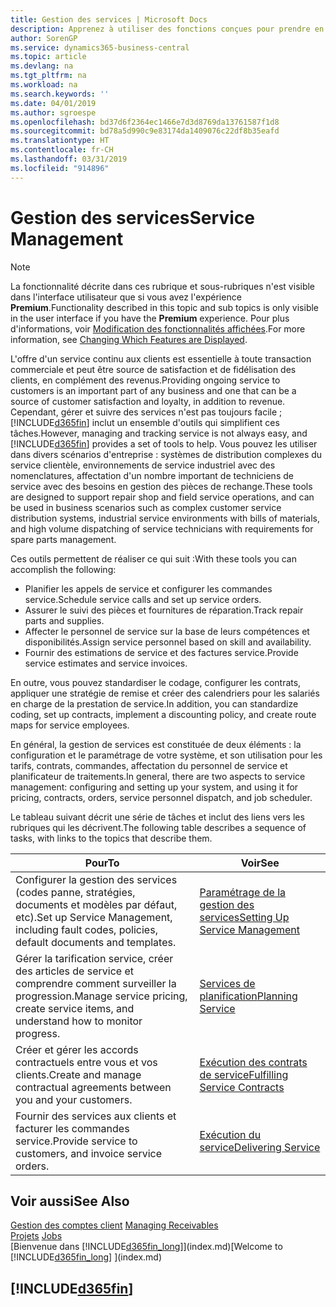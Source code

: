 ```yaml
---
title: Gestion des services | Microsoft Docs
description: Apprenez à utiliser des fonctions conçues pour prendre en charge les opérations de l'atelier de réparation et du service clientèle.
author: SorenGP
ms.service: dynamics365-business-central
ms.topic: article
ms.devlang: na
ms.tgt_pltfrm: na
ms.workload: na
ms.search.keywords: ''
ms.date: 04/01/2019
ms.author: sgroespe
ms.openlocfilehash: bd37d6f2364ec1466e7d3d8769da13761587f1d8
ms.sourcegitcommit: bd78a5d990c9e83174da1409076c22df8b35eafd
ms.translationtype: HT
ms.contentlocale: fr-CH
ms.lasthandoff: 03/31/2019
ms.locfileid: "914896"
---
```

# <a name="service-management"></a><span data-ttu-id="c16e3-103">Gestion des services</span><span class="sxs-lookup"><span data-stu-id="c16e3-103">Service Management</span></span>
> [!NOTE]
> <span data-ttu-id="c16e3-104">La fonctionnalité décrite dans ces rubrique et sous-rubriques n'est visible dans l'interface utilisateur que si vous avez l'expérience **Premium**.</span><span class="sxs-lookup"><span data-stu-id="c16e3-104">Functionality described in this topic and sub topics is only visible in the user interface if you have the **Premium** experience.</span></span> <span data-ttu-id="c16e3-105">Pour plus d'informations, voir [Modification des fonctionnalités affichées](ui-experiences.md).</span><span class="sxs-lookup"><span data-stu-id="c16e3-105">For more information, see [Changing Which Features are Displayed](ui-experiences.md).</span></span>

<span data-ttu-id="c16e3-106">L'offre d'un service continu aux clients est essentielle à toute transaction commerciale et peut être source de satisfaction et de fidélisation des clients, en complément des revenus.</span><span class="sxs-lookup"><span data-stu-id="c16e3-106">Providing ongoing service to customers is an important part of any business and one that can be a source of customer satisfaction and loyalty, in addition to revenue.</span></span> <span data-ttu-id="c16e3-107">Cependant, gérer et suivre des services n'est pas toujours facile ; [!INCLUDE[d365fin](includes/d365fin_md.md)] inclut un ensemble d'outils qui simplifient ces tâches.</span><span class="sxs-lookup"><span data-stu-id="c16e3-107">However, managing and tracking service is not always easy, and [!INCLUDE[d365fin](includes/d365fin_md.md)] provides a set of tools to help.</span></span> <span data-ttu-id="c16e3-108">Vous pouvez les utiliser dans divers scénarios d'entreprise : systèmes de distribution complexes du service clientèle, environnements de service industriel avec des nomenclatures, affectation d'un nombre important de techniciens de service avec des besoins en gestion des pièces de rechange.</span><span class="sxs-lookup"><span data-stu-id="c16e3-108">These tools are designed to support repair shop and field service operations, and can be used in business scenarios such as complex customer service distribution systems, industrial service environments with bills of materials, and high volume dispatching of service technicians with requirements for spare parts management.</span></span>  

 <span data-ttu-id="c16e3-109">Ces outils permettent de réaliser ce qui suit :</span><span class="sxs-lookup"><span data-stu-id="c16e3-109">With these tools you can accomplish the following:</span></span>  

* <span data-ttu-id="c16e3-110">Planifier les appels de service et configurer les commandes service.</span><span class="sxs-lookup"><span data-stu-id="c16e3-110">Schedule service calls and set up service orders.</span></span>  
* <span data-ttu-id="c16e3-111">Assurer le suivi des pièces et fournitures de réparation.</span><span class="sxs-lookup"><span data-stu-id="c16e3-111">Track repair parts and supplies.</span></span>  
* <span data-ttu-id="c16e3-112">Affecter le personnel de service sur la base de leurs compétences et disponibilités.</span><span class="sxs-lookup"><span data-stu-id="c16e3-112">Assign service personnel based on skill and availability.</span></span>  
* <span data-ttu-id="c16e3-113">Fournir des estimations de service et des factures service.</span><span class="sxs-lookup"><span data-stu-id="c16e3-113">Provide service estimates and service invoices.</span></span>  

<span data-ttu-id="c16e3-114">En outre, vous pouvez standardiser le codage, configurer les contrats, appliquer une stratégie de remise et créer des calendriers pour les salariés en charge de la prestation de service.</span><span class="sxs-lookup"><span data-stu-id="c16e3-114">In addition, you can standardize coding, set up contracts, implement a discounting policy, and create route maps for service employees.</span></span>  

<span data-ttu-id="c16e3-115">En général, la gestion de services est constituée de deux éléments : la configuration et le paramétrage de votre système, et son utilisation pour les tarifs, contrats, commandes, affectation du personnel de service et planificateur de traitements.</span><span class="sxs-lookup"><span data-stu-id="c16e3-115">In general, there are two aspects to service management: configuring and setting up your system, and using it for pricing, contracts, orders, service personnel dispatch, and job scheduler.</span></span>  

<span data-ttu-id="c16e3-116">Le tableau suivant décrit une série de tâches et inclut des liens vers les rubriques qui les décrivent.</span><span class="sxs-lookup"><span data-stu-id="c16e3-116">The following table describes a sequence of tasks, with links to the topics that describe them.</span></span>   

|<span data-ttu-id="c16e3-117">**Pour**</span><span class="sxs-lookup"><span data-stu-id="c16e3-117">**To**</span></span>|<span data-ttu-id="c16e3-118">**Voir**</span><span class="sxs-lookup"><span data-stu-id="c16e3-118">**See**</span></span>|  
|------------|-------------|  
|<span data-ttu-id="c16e3-119">Configurer la gestion des services (codes panne, stratégies, documents et modèles par défaut, etc).</span><span class="sxs-lookup"><span data-stu-id="c16e3-119">Set up Service Management, including fault codes, policies, default documents and templates.</span></span>|[<span data-ttu-id="c16e3-120">Paramétrage de la gestion des services</span><span class="sxs-lookup"><span data-stu-id="c16e3-120">Setting Up Service Management</span></span>](service-setup-service.md)|  
|<span data-ttu-id="c16e3-121">Gérer la tarification service, créer des articles de service et comprendre comment surveiller la progression.</span><span class="sxs-lookup"><span data-stu-id="c16e3-121">Manage service pricing, create service items, and understand how to monitor progress.</span></span>|[<span data-ttu-id="c16e3-122">Services de planification</span><span class="sxs-lookup"><span data-stu-id="c16e3-122">Planning Service</span></span>](service-plan-service.md)|  
|<span data-ttu-id="c16e3-123">Créer et gérer les accords contractuels entre vous et vos clients.</span><span class="sxs-lookup"><span data-stu-id="c16e3-123">Create and manage contractual agreements between you and your customers.</span></span>|[<span data-ttu-id="c16e3-124">Exécution des contrats de service</span><span class="sxs-lookup"><span data-stu-id="c16e3-124">Fulfilling Service Contracts</span></span>](service-fulfill-service-contracts.md)|  
|<span data-ttu-id="c16e3-125">Fournir des services aux clients et facturer les commandes service.</span><span class="sxs-lookup"><span data-stu-id="c16e3-125">Provide service to customers, and invoice service orders.</span></span>|[<span data-ttu-id="c16e3-126">Exécution du service</span><span class="sxs-lookup"><span data-stu-id="c16e3-126">Delivering Service</span></span>](service-deliver-service.md)|  

## <a name="see-also"></a><span data-ttu-id="c16e3-127">Voir aussi</span><span class="sxs-lookup"><span data-stu-id="c16e3-127">See Also</span></span>  
<span data-ttu-id="c16e3-128">[Gestion des comptes client](receivables-manage-receivables.md) </span><span class="sxs-lookup"><span data-stu-id="c16e3-128">[Managing Receivables](receivables-manage-receivables.md) </span></span>  
<span data-ttu-id="c16e3-129">[Projets](projects-how-create-jobs.md) </span><span class="sxs-lookup"><span data-stu-id="c16e3-129">[Jobs](projects-how-create-jobs.md) </span></span>  
<span data-ttu-id="c16e3-130">[Bienvenue dans [!INCLUDE[d365fin_long](includes/d365fin_long_md.md)]](index.md)</span><span class="sxs-lookup"><span data-stu-id="c16e3-130">[Welcome to [!INCLUDE[d365fin_long](includes/d365fin_long_md.md)] ](index.md)</span></span>

## [!INCLUDE[d365fin](includes/free_trial_md.md)]  
